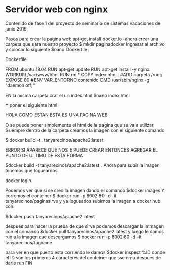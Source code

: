 # Servidor web con nginx
Contenido de fase 1 del proyecto de seminario de sistemas vacaciones de junio 2019


Pasos para crear la pagina web
apt-get install docker.io
-ahora crear una carpeta  que sera nuestro proyecto
$ mkdir paginadocker
 Ingresar al archivo y colocar lo siguiente
$nano Dockerfile

Dockerfile

FROM ubuntu:18.04
RUN apt-get update
RUN apt-get install -y nginx
WORKDIR /var/www/html
RUN rm *
COPY index.html .
#ADD carpeta /root/
EXPOSE 80
#ENV VAR_ENTORNO contenido
CMD /usr/sbin/nginx -g "daemon off;"

EN la misma carpeta crar el un index.html 
$nano index.html

Y poner el siguiente html 

HOLA COMO ESTAN ESTA ES UNA PAGINA WEB 

O se puede poner simplemente el html de la pagina que se va a utilizar
Ssiempre dentro de la carpeta creamos la imagen con el siguiente comando

$ docker build -t . tanyarecinos/apache2:latest

ERROR SI APARECE QUE NOS E PUEDE CREAR ENTONCES AGREGAR EL PUNTO DE ULTIMO DE ESTA FORMA

$docker build -t tanyarecinos/apache2:latest .
Ahora para subir la imagen tenemos que loguearnos

docker login

Podemos ver que si se creo la imagen dando el comando
$docker images
Y corremos el conteiner 
$ docker run -p 8002:80 -d -it tanyarecinos/paginasirve
y ya logueados subimos la imagen a docker hub con:

$docker push tanyarecinos/apache2:latest

despues para hacer la prueba de que sirve podemos descargar la immagen con el comando
$docker pull tanyarecinos/apache2:latest
y luego le damos run
a la imagen que descargamos 
$ docker run -p 8002:80 -d -it tanyarecinos/tagname

para ver en que puerto esta corriendo le damos 
$docker inspect %ID
donde el ID son los primeros 4 caracteres del conteiner que sse crea despues de darle run
FIN

